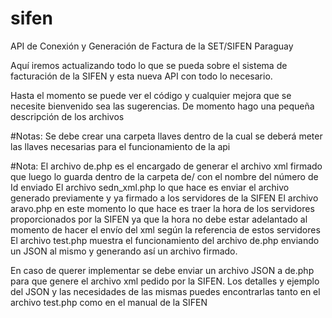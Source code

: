 # sifen
API de Conexión y Generación de Factura de la SET/SIFEN Paraguay

Aquí iremos actualizando todo lo que se pueda sobre el sistema de facturación de la SIFEN y esta nueva API con todo lo necesario.

Hasta el momento se puede ver el código y cualquier mejora que se necesite bienvenido sea las sugerencias.
De momento hago una pequeña descripción de los archivos

#Notas:
Se debe crear una carpeta llaves dentro de la cual se deberá meter las llaves necesarias para el funcionamiento de la api

#Nota:
El archivo de.php es el encargado de generar el archivo xml firmado que luego lo guarda dentro de la carpeta de/ con el nombre del número de Id enviado
El archivo sedn_xml.php lo que hace es enviar el archivo generado previamente y ya firmado a los servidores de la SIFEN
El archivo aravo.php en este momento lo que hace es traer la hora de los servidores proporcionados por la SIFEN ya que la hora no debe estar adelantado al momento de hacer el envío del xml según la referencia de estos servidores
El archivo test.php muestra el funcionamiento del archivo de.php enviando un JSON al mismo y generando así un archivo firmado.

En caso de querer implementar se debe enviar un archivo JSON a de.php para que genere el archivo xml pedido por la SIFEN.
Los detalles y ejemplo del JSON y las necesidades de las mismas puedes encontrarlas tanto en el archivo test.php como en el manual de la SIFEN
